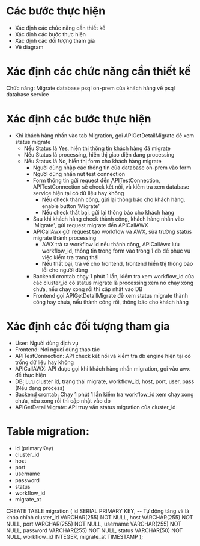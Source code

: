 # Các bước thực hiện
- Xác định các chức năng cần thiết kế
- Xác định các bước thực hiện
- Xác định các đối tượng tham gia 
- Vẽ diagram

# Xác định các chức năng cần thiết kế
Chức năng: Migrate database psql on-prem của khách hàng về psql database service

# Xác định các bước thực hiện
- Khi khách hàng nhấn vào tab Migration, gọi APIGetDetailMigrate để xem status migrate
  - Nếu Status là Yes, hiển thị thông tin khách hàng đã migrate 
  - Nếu Status là processing, hiển thị giao diện đang processing 
  - Nếu Status là No, hiển thị form cho khách hàng migrate 
    - Người dùng nhập các thông tin của database on-prem vào form 
    - Người dùng nhấn nút test connection
    - Form thông tin gửi request đến APITestConnection, APITestConnection sẽ check kết nối, và kiểm tra xem database service hiện tại có dữ liệu hay không
      - Nếu check thành công, gửi lại thông báo cho khách hàng, enable button 'Migrate'
      - Nếu check thất bại, gửi lại thông báo cho khách hàng 
    - Sau khi khách hàng check thành công, khách hàng nhấn vào 'Migrate', gửi request migrate đến APICallAWX
    - APICallAwx gửi request tạo workflow và AWX, sửa trường status migrate thành processing
      - AWX trả ra workflow id nếu thành công, APICallAwx lưu workflow_id, thông tin trong form vào trong 1 db để phục vụ việc kiểm tra trạng thái 
      - Nếu thất bại, trả về cho frontend, frontend hiển thị thông báo lỗi cho người dùng
    - Backend crontab chạy 1 phút 1 lần, kiểm tra xem workflow_id của các cluster_id có status migrate là processing xem nó chạy xong chưa, nếu chạy xong rồi thì cập nhật vào DB 
    - Frontend gọi APIGetDetailMigrate để xem status migrate thành công hay chưa, nếu thành công rồi, thông báo cho khách hàng 
# Xác định các đối tượng tham gia
- User: Người dùng dịch vụ
- Frontend: Nơi người dùng thao tác
- APITestConnection: API check kết nối và kiểm tra db engine hiện tại có trống dữ liệu hay không
- APICallAWX: API được gọi khi khách hàng nhấn migration, gọi vào awx để thực hiện
- DB: Lưu cluster id, trạng thái migrate, workflow_id, host, port, user, pass (Nếu đang process)
- Backend crontab: Chạy 1 phút 1 lần kiểm tra workflow_id xem chạy xong chưa, nếu xong rồi thì cập nhật vào db
- APIGetDetailMigrate: API truy vấn status migration của cluster_id

# Table migration:
- id (primaryKey)
- cluster_id
- host
- port
- username
- password
- status
- workflow_id
- migrate_at

CREATE TABLE migration (
    id SERIAL PRIMARY KEY,  -- Tự động tăng và là khóa chính
    cluster_id VARCHAR(255) NOT NULL,
    host VARCHAR(255) NOT NULL,
    port VARCHAR(255) NOT NULL,
    username VARCHAR(255) NOT NULL,
    password VARCHAR(255) NOT NULL,
    status VARCHAR(50) NOT NULL,
    workflow_id INTEGER,
    migrate_at TIMESTAMP
);

<!-- 
# Vẽ diagram
... -->
